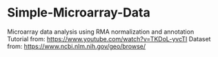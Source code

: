 # Simple-Microarray-Data
Microarray data analysis using RMA normalization and annotation\
Tutorial from: https://www.youtube.com/watch?v=TKDoL-yvcTI
Dataset from: https://www.ncbi.nlm.nih.gov/geo/browse/
